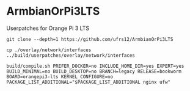 # ArmbianOrPi3LTS
Userpatches for Orange Pi 3 LTS  

`git clone --depth=1 https://github.com/ufrs12/ArmbianOrPi3LTS`  

`cp ./overlay/network/interfaces ../build/userpatches/overlay/network/interfaces`

`build/compile.sh PREFER_DOCKER=no INCLUDE_HOME_DIR=yes EXPERT=yes BUILD_MINIMAL=no BUILD_DESKTOP=no BRANCH=legacy RELEASE=bookworm BOARD=orangepi3-lts KERNEL_CONFIGURE=no PACKAGE_LIST_ADDITIONAL="$PACKAGE_LIST_ADDITIONAL nginx ufw"`

